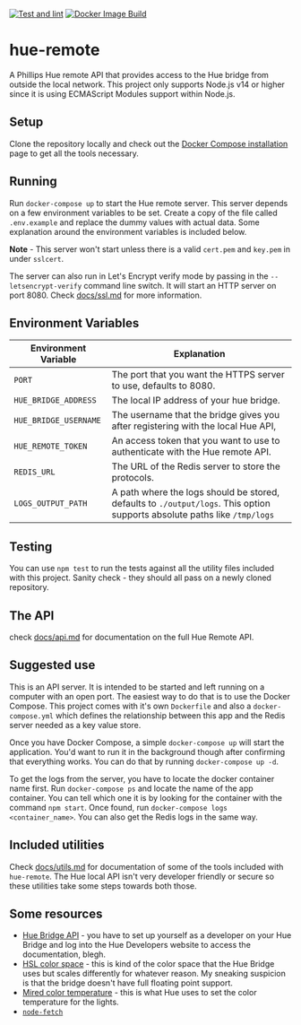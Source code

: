 [![Test and lint](https://github.com/YashdalfTheGray/hue-remote/actions/workflows/test-and-lint.yml/badge.svg)](https://github.com/YashdalfTheGray/hue-remote/actions/workflows/test-and-lint.yml)
[![Docker Image Build](https://github.com/YashdalfTheGray/hue-remote/actions/workflows/docker-build.yml/badge.svg)](https://github.com/YashdalfTheGray/hue-remote/actions/workflows/docker-build.yml)

# hue-remote

A Phillips Hue remote API that provides access to the Hue bridge from outside the local network. This project only supports Node.js v14 or higher since it is using ECMAScript Modules support within Node.js.

## Setup

Clone the repository locally and check out the [Docker Compose installation](https://docs.docker.com/compose/install/) page to get all the tools necessary.

## Running

Run `docker-compose up` to start the Hue remote server. This server depends on a few environment variables to be set. Create a copy of the file called `.env.example` and replace the dummy values with actual data. Some explanation around the environment variables is included below.

**Note** - This server won't start unless there is a valid `cert.pem` and `key.pem` in under `sslcert`.

The server can also run in Let's Encrypt verify mode by passing in the `--letsencrypt-verify` command line switch. It will start an HTTP server on port 8080. Check [docs/ssl.md](docs/ssl.md) for more information.

## Environment Variables

| Environment Variable  | Explanation                                                                                                               |
| --------------------- | ------------------------------------------------------------------------------------------------------------------------- |
| `PORT`                | The port that you want the HTTPS server to use, defaults to 8080.                                                         |
| `HUE_BRIDGE_ADDRESS`  | The local IP address of your hue bridge.                                                                                  |
| `HUE_BRIDGE_USERNAME` | The username that the bridge gives you after registering with the local Hue API,                                          |
| `HUE_REMOTE_TOKEN`    | An access token that you want to use to authenticate with the Hue remote API.                                             |
| `REDIS_URL`           | The URL of the Redis server to store the protocols.                                                                       |
| `LOGS_OUTPUT_PATH`    | A path where the logs should be stored, defaults to `./output/logs`. This option supports absolute paths like `/tmp/logs` |

## Testing

You can use `npm test` to run the tests against all the utility files included with this project. Sanity check - they should all pass on a newly cloned repository.

## The API

check [docs/api.md](docs/api.md) for documentation on the full Hue Remote API.

## Suggested use

This is an API server. It is intended to be started and left running on a computer with an open port. The easiest way to do that is to use the Docker Compose. This project comes with it's own `Dockerfile` and also a `docker-compose.yml` which defines the relationship between this app and the Redis server needed as a key value store.

Once you have Docker Compose, a simple `docker-compose up` will start the application. You'd want to run it in the background though after confirming that everything works. You can do that by running `docker-compose up -d`.

To get the logs from the server, you have to locate the docker container name first. Run `docker-compose ps` and locate the name of the app container. You can tell which one it is by looking for the container with the command `npm start`. Once found, run `docker-compose logs <container_name>`. You can also get the Redis logs in the same way.

## Included utilities

Check [docs/utils.md](docs/utils.md) for documentation of some of the tools included with `hue-remote`. The Hue local API isn't very developer friendly or secure so these utilities take some steps towards both those.

## Some resources

- [Hue Bridge API](https://www.developers.meethue.com/documentation/getting-started) - you have to set up yourself as a developer on your Hue Bridge and log into the Hue Developers website to access the documentation, blegh.
- [HSL color space](https://en.wikipedia.org/wiki/HSL_and_HSV) - this is kind of the color space that the Hue Bridge uses but scales differently for whatever reason. My sneaking suspicion is that the bridge doesn't have full floating point support.
- [Mired color temperature](https://en.wikipedia.org/wiki/Mired) - this is what Hue uses to set the color temperature for the lights.
- [`node-fetch`](https://www.npmjs.com/package/node-fetch)
